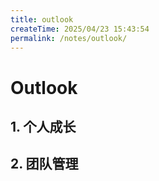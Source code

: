 ```yaml
---
title: outlook
createTime: 2025/04/23 15:43:54
permalink: /notes/outlook/
---
```

# Outlook

## 1. 个人成长

## 2. 团队管理